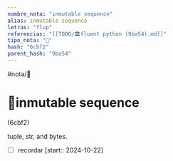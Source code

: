 ```yaml
---
nombre_nota: "inmutable sequence"
alias: inmutable sequence
letras: "flup"
referencias: "[[TODO/🏛️fluent python (9ba54).md]]"
tipo_nota: "📑"
hash: "6cbf2"
parent_hash: "9ba54"
---
```


#nota/📑

# 📑inmutable sequence
<div class="hash">(6cbf2)</div>



tuple, str, and bytes.
- [ ] recordar  [start:: 2024-10-22]
